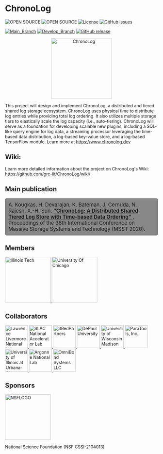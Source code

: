 # ChronoLog
![OPEN SOURCE](https://img.shields.io/badge/GNOSIS_RESEARCH_CENTER-blue)
![OPEN SOURCE](https://img.shields.io/badge/OPEN_SOURCE-grey)
[![License](https://img.shields.io/github/license/grc-iit/ChronoLog.svg)](LICENSE)
[![GitHub issues](https://img.shields.io/github/issues/grc-iit/ChronoLog.svg)](https://github.com/grc-iit/ChronoLog/issues)

[![Main_Branch](https://img.shields.io/badge/Branch-Main-green)](https://github.com/grc-iit/ChronoLog/tree/main)
[![Develop_Branch](https://img.shields.io/badge/Branch-Develop-yellow)](https://github.com/grc-iit/ChronoLog/tree/develop)
[![GitHub release](https://img.shields.io/github/release/grc-iit/ChronoLog.svg)](https://github.com/grc-iit/ChronoLog/releases/latest)


<div style="text-align: center;">
    <img src="doc/images/logos/logo-chronolog.png" alt="ChronoLog" width="200">
</div>

This project will design and implement ChronoLog, a distributed and tiered shared log storage ecosystem.
ChronoLog uses physical time to distribute log entries while providing total log ordering.
It also utilizes multiple storage tiers to elastically scale the log capacity (i.e., auto-tiering).
ChronoLog will serve as a foundation for developing scalable new plugins, including a SQL-like query engine for log data, a streaming processor
leveraging the time-based data distribution, a log-based key-value store, and a log-based TensorFlow module.
Learn more at https://www.chronolog.dev

## Wiki:
Learn more detailed information about the project on ChronoLog's Wiki: https://github.com/grc-iit/ChronoLog/wiki/

## Main publication

<div style="border: 1px solid #555555; padding: 10px; border-radius: 5px; background-color: #888888;">
  <p style="font-size: 1.2em; margin: 0;">
    A. Kougkas, H. Devarajan, K. Bateman, J. Cernuda, N. Rajesh, X.-H. Sun. 
    <a href="http://www.cs.iit.edu/~scs/testing/scs_website/assets/files/kougkas2020chronolog.pdf" target="_blank">
      <strong>"ChronoLog: A Distributed Shared Tiered Log Store with Time-based Data Ordering"</strong>
    </a>, 
    Proceedings of the 36th International Conference on Massive Storage Systems and Technology (MSST 2020).
  </p>
</div>

## Members

<a href="https://www.iit.edu">
    <img src="doc/images/logos/IIT.png" alt="Illinois Tech" width="150">
</a>

<a href="https://www.uchicago.edu/">
    <img src="doc/images/logos/university-of-chicago.png" alt="University Of Chicago" width="150">
</a>

## Collaborators
<a href="https://www.llnl.gov/">
    <img src="doc/images/logos/llnl.jpg" alt="Lawrence Livermore National Lab" width="75">
</a>
<a href="https://www6.slac.stanford.edu/">
    <img src="doc/images/logos/slac.png" alt="SLAC National Accelerator Lab" width="75">
</a>
<a href="https://www.3redpartners.com/">
    <img src="doc/images/logos/3red.png" alt="3RedPartners" width="75">
</a>
<a href="https://www.depaul.edu/">
    <img src="doc/images/logos/depaul.png" alt="DePaul University" width="75">
</a>
<a href="https://www.wisc.edu/">
    <img src="doc/images/logos/university-of-wisconsin.jpg" alt="University of Wisconsin Madison" width="75">
</a>
<a href="https://www.paratools.com/">
    <img src="doc/images/logos/paratools.png" alt="ParaTools, Inc." width="75">
</a>
<a href="https://illinois.edu/">
    <img src="doc/images/logos/university-of-illinois.jpg" alt="University of Illinois at Urbana-Champaign" width="75">
</a>
<a href="https://www.anl.gov/">
    <img src="doc/images/logos/argonne.jpeg" alt="Argonne National Lab" width="75">
</a>
<a href="https://omnibond.com/">
    <img src="doc/images/logos/omnibond.png" alt="OmniBond Systems LLC" width="75">
</a>

## Sponsors
<a href="https://www.nsf.gov">
    <img src="doc/images/logos/nsf-fb7efe9286a9b499c5907d82af3e70fd.png" alt="NSFLOGO" width="150">
</a>

National Science Foundation (NSF CSSI-2104013)